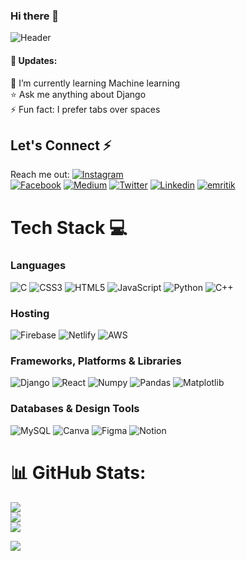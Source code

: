 ### Hi there 👋
![Header](https://res.cloudinary.com/da3wjnlzg/image/upload/v1690096527/github-banner_mt2trc.png)

#### 🎉 Updates:

🚀 I’m currently learning Machine learning<br>⭐ Ask me anything about Django<br>⚡ Fun fact: I prefer tabs over spaces

<!-- Emritik -->

## Let's Connect ⚡
Reach me out:  [![Instagram](https://img.shields.io/badge/Instagram-%23E4405F.svg?logo=Instagram&logoColor=white)](https://www.instagram.com/em_ritik_/)
<br>
[![Facebook](https://img.shields.io/badge/Facebook-%231877F2.svg?logo=Facebook&logoColor=white)](https://www.facebook.com/profile.php?id=100014498949755&viewas=&show_switched_toast=false&show_switched_tooltip=false&is_tour_dismissed=false&is_tour_completed=false&show_podcast_settings=false&show_community_review_changes=false&should_open_composer=fals)  [![Medium](https://img.shields.io/badge/Medium-12100E?logo=medium&logoColor=white)](https://medium.com/@ritiksharma_21007) [![Twitter](https://img.shields.io/badge/Twitter-%231DA1F2.svg?logo=Twitter&logoColor=white)](https://twitter.com/emritiksharma) [![Linkedin](https://img.shields.io/badge/Linkedin-000000?style=for-the-badge&logo=Linkedin&logoColor=white)](https://www.linkedin.com/in/ritik-sharma-48486722a/) 
 [![emritik](https://img.shields.io/badge/protfolio-000000?style=for-the-badge&logo=portfolio&logoColor=white)](https://emritik.netlify.app/) 


# Tech Stack 💻 
### Languages
![C](https://img.shields.io/badge/c-%2300599C.svg?style=for-the-badge&logo=c&logoColor=white) ![CSS3](https://img.shields.io/badge/css3-%231572B6.svg?style=for-the-badge&logo=css3&logoColor=white) ![HTML5](https://img.shields.io/badge/html5-%23E34F26.svg?style=for-the-badge&logo=html5&logoColor=white) ![JavaScript](https://img.shields.io/badge/javascript-%23323330.svg?style=for-the-badge&logo=javascript&logoColor=%23F7DF1E) ![Python](https://img.shields.io/badge/python-3670A0?style=for-the-badge&logo=python&logoColor=ffdd54) ![C++](https://img.shields.io/badge/c++-%2300599C.svg?style=for-the-badge&logo=c%2B%2B&logoColor=white) 
### Hosting
 ![Firebase](https://img.shields.io/badge/firebase-%23039BE5.svg?style=for-the-badge&logo=firebase) ![Netlify](https://img.shields.io/badge/netlify-%23000000.svg?style=for-the-badge&logo=netlify&logoColor=#00C7B7) ![AWS](https://img.shields.io/badge/aws-%230072C6.svg?style=for-the-badge&logo=aws&logoColor=white)
 ### Frameworks, Platforms & Libraries
 ![Django](https://img.shields.io/badge/django-%23000.svg?style=for-the-badge&logo=django&logoColor=white) ![React](https://img.shields.io/badge/react-%2320232a.svg?style=for-the-badge&logo=react&logoColor=%2361DAFB) ![Numpy](https://img.shields.io/badge/numpy-CA4245?style=for-the-badge&logo=numpy&logoColor=white)  ![Pandas](https://img.shields.io/badge/pandas-CA4995?style=for-the-badge&logo=pandas&logoColor=white)  ![Matplotlib](https://img.shields.io/badge/matplotlib.pyplot-CA0045?style=for-the-badge&logo=matplotlib.pyplot&logoColor=white)
  ### Databases & Design Tools
   ![MySQL](https://img.shields.io/badge/mysql-%2300f.svg?style=for-the-badge&logo=mysql&logoColor=white)  ![Canva](https://img.shields.io/badge/Canva-%2300C4CC.svg?style=for-the-badge&logo=Canva&logoColor=white) 	![Figma](https://img.shields.io/badge/figma-%23F24E1E.svg?style=for-the-badge&logo=figma&logoColor=white) ![Notion](https://img.shields.io/badge/Notion-%23000000.svg?style=for-the-badge&logo=notion&logoColor=white)
# 📊 GitHub Stats:
![](https://github-readme-stats.vercel.app/api?username=Emritik&theme=dark&hide_border=false&include_all_commits=false&count_private=false)<br/>
![](https://github-readme-streak-stats.herokuapp.com/?user=Emritik&theme=dark&hide_border=false)<br/>
![](https://github-readme-stats.vercel.app/api/top-langs/?username=Emritik&theme=dark&hide_border=false&include_all_commits=false&count_private=false&layout=compact)

[![](https://visitcount.itsvg.in/api?id=Emritik&icon=0&color=6)](https://visitcount.itsvg.in)

